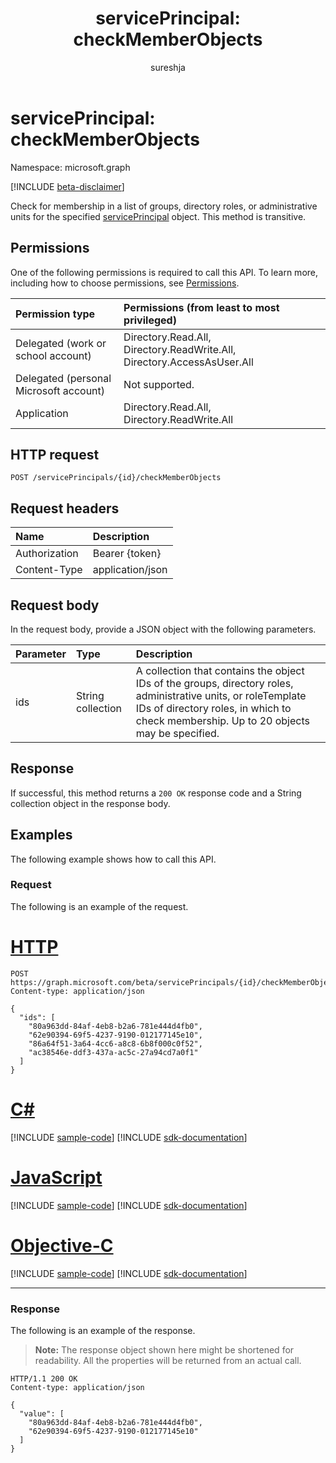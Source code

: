 ﻿---
title: "servicePrincipal: checkMemberObjects"
description: "Check for membership in a list of groups, directory roles, or administrative units for the specified service principle object."
localization_priority: Normal
author: "sureshja"
ms.prod: "microsoft-identity-platform"
doc_type: "apiPageType"
---

# servicePrincipal: checkMemberObjects

Namespace: microsoft.graph

[!INCLUDE [beta-disclaimer](../../includes/beta-disclaimer.md)]

Check for membership in a list of groups, directory roles, or administrative units for the specified [servicePrincipal](../resources/serviceprincipal.md) object. This method is transitive.

## Permissions

One of the following permissions is required to call this API. To learn more, including how to choose permissions, see [Permissions](/graph/permissions-reference).

| Permission type                        | Permissions (from least to most privileged)                             |
| :------------------------------------- | :---------------------------------------------------------------------- |
| Delegated (work or school account)     | Directory.Read.All, Directory.ReadWrite.All, Directory.AccessAsUser.All |
| Delegated (personal Microsoft account) | Not supported.                                                          |
| Application                            | Directory.Read.All, Directory.ReadWrite.All                             |

## HTTP request

<!-- { "blockType": "ignored" } -->

```http
POST /servicePrincipals/{id}/checkMemberObjects
```

## Request headers

| Name          | Description      |
| :------------ | :--------------- |
| Authorization | Bearer {token}   |
| Content-Type  | application/json |

## Request body

In the request body, provide a JSON object with the following parameters.

| Parameter | Type              | Description                                                                                                                                                                                              |
| :-------- | :---------------- | :------------------------------------------------------------------------------------------------------------------------------------------------------------------------------------------------------- |
| ids       | String collection | A collection that contains the object IDs of the groups, directory roles, administrative units, or roleTemplate IDs of directory roles, in which to check membership. Up to 20 objects may be specified. |

## Response

If successful, this method returns a `200 OK` response code and a String collection object in the response body.

## Examples

The following example shows how to call this API.

### Request

The following is an example of the request.

# [HTTP](#tab/http)

<!-- {
  "blockType": "request",
  "name": "serviceprincipal_checkmemberobjects"
}-->

```http
POST https://graph.microsoft.com/beta/servicePrincipals/{id}/checkMemberObjects
Content-type: application/json

{
  "ids": [
    "80a963dd-84af-4eb8-b2a6-781e444d4fb0",
    "62e90394-69f5-4237-9190-012177145e10",
    "86a64f51-3a64-4cc6-a8c8-6b8f000c0f52",
    "ac38546e-ddf3-437a-ac5c-27a94cd7a0f1"
  ]
}
```

# [C#](#tab/csharp)

[!INCLUDE [sample-code](../includes/snippets/csharp/serviceprincipal-checkmemberobjects-csharp-snippets.md)]
[!INCLUDE [sdk-documentation](../includes/snippets/snippets-sdk-documentation-link.md)]

# [JavaScript](#tab/javascript)

[!INCLUDE [sample-code](../includes/snippets/javascript/serviceprincipal-checkmemberobjects-javascript-snippets.md)]
[!INCLUDE [sdk-documentation](../includes/snippets/snippets-sdk-documentation-link.md)]

# [Objective-C](#tab/objc)

[!INCLUDE [sample-code](../includes/snippets/objc/serviceprincipal-checkmemberobjects-objc-snippets.md)]
[!INCLUDE [sdk-documentation](../includes/snippets/snippets-sdk-documentation-link.md)]

---

### Response

The following is an example of the response. 

> **Note:** The response object shown here might be shortened for readability. All the properties will be returned from an actual call.

<!-- {
  "blockType": "response",
  "truncated": true,
  "@odata.type": "String",
  "isCollection": true
} -->

```http
HTTP/1.1 200 OK
Content-type: application/json

{
  "value": [
    "80a963dd-84af-4eb8-b2a6-781e444d4fb0", 
    "62e90394-69f5-4237-9190-012177145e10"
  ]
}
```

<!-- uuid: 16cd6b66-4b1a-43a1-adaf-3a886856ed98
2019-02-04 14:57:30 UTC -->

<!-- {
  "type": "#page.annotation",
  "description": "servicePrincipal: checkMemberObjects",
  "keywords": "",
  "section": "documentation",
  "tocPath": ""
}-->
